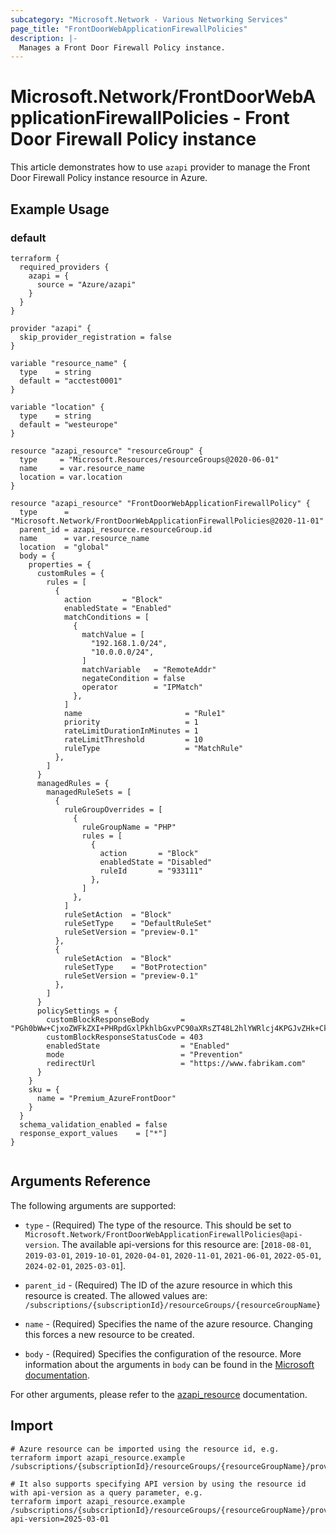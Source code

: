 ```yaml
---
subcategory: "Microsoft.Network - Various Networking Services"
page_title: "FrontDoorWebApplicationFirewallPolicies"
description: |-
  Manages a Front Door Firewall Policy instance.
---
```


# Microsoft.Network/FrontDoorWebApplicationFirewallPolicies - Front Door Firewall Policy instance

This article demonstrates how to use `azapi` provider to manage the Front Door Firewall Policy instance resource in Azure.

## Example Usage

### default

```hcl
terraform {
  required_providers {
    azapi = {
      source = "Azure/azapi"
    }
  }
}

provider "azapi" {
  skip_provider_registration = false
}

variable "resource_name" {
  type    = string
  default = "acctest0001"
}

variable "location" {
  type    = string
  default = "westeurope"
}

resource "azapi_resource" "resourceGroup" {
  type     = "Microsoft.Resources/resourceGroups@2020-06-01"
  name     = var.resource_name
  location = var.location
}

resource "azapi_resource" "FrontDoorWebApplicationFirewallPolicy" {
  type      = "Microsoft.Network/FrontDoorWebApplicationFirewallPolicies@2020-11-01"
  parent_id = azapi_resource.resourceGroup.id
  name      = var.resource_name
  location  = "global"
  body = {
    properties = {
      customRules = {
        rules = [
          {
            action       = "Block"
            enabledState = "Enabled"
            matchConditions = [
              {
                matchValue = [
                  "192.168.1.0/24",
                  "10.0.0.0/24",
                ]
                matchVariable   = "RemoteAddr"
                negateCondition = false
                operator        = "IPMatch"
              },
            ]
            name                       = "Rule1"
            priority                   = 1
            rateLimitDurationInMinutes = 1
            rateLimitThreshold         = 10
            ruleType                   = "MatchRule"
          },
        ]
      }
      managedRules = {
        managedRuleSets = [
          {
            ruleGroupOverrides = [
              {
                ruleGroupName = "PHP"
                rules = [
                  {
                    action       = "Block"
                    enabledState = "Disabled"
                    ruleId       = "933111"
                  },
                ]
              },
            ]
            ruleSetAction  = "Block"
            ruleSetType    = "DefaultRuleSet"
            ruleSetVersion = "preview-0.1"
          },
          {
            ruleSetAction  = "Block"
            ruleSetType    = "BotProtection"
            ruleSetVersion = "preview-0.1"
          },
        ]
      }
      policySettings = {
        customBlockResponseBody       = "PGh0bWw+CjxoZWFkZXI+PHRpdGxlPkhlbGxvPC90aXRsZT48L2hlYWRlcj4KPGJvZHk+CkhlbGxvIHdvcmxkCjwvYm9keT4KPC9odG1sPg=="
        customBlockResponseStatusCode = 403
        enabledState                  = "Enabled"
        mode                          = "Prevention"
        redirectUrl                   = "https://www.fabrikam.com"
      }
    }
    sku = {
      name = "Premium_AzureFrontDoor"
    }
  }
  schema_validation_enabled = false
  response_export_values    = ["*"]
}


```



## Arguments Reference

The following arguments are supported:

* `type` - (Required) The type of the resource. This should be set to `Microsoft.Network/FrontDoorWebApplicationFirewallPolicies@api-version`. The available api-versions for this resource are: [`2018-08-01`, `2019-03-01`, `2019-10-01`, `2020-04-01`, `2020-11-01`, `2021-06-01`, `2022-05-01`, `2024-02-01`, `2025-03-01`].

* `parent_id` - (Required) The ID of the azure resource in which this resource is created. The allowed values are:  
  `/subscriptions/{subscriptionId}/resourceGroups/{resourceGroupName}`

* `name` - (Required) Specifies the name of the azure resource. Changing this forces a new resource to be created.

* `body` - (Required) Specifies the configuration of the resource. More information about the arguments in `body` can be found in the [Microsoft documentation](https://learn.microsoft.com/en-us/azure/templates/Microsoft.Network/FrontDoorWebApplicationFirewallPolicies?pivots=deployment-language-terraform).

For other arguments, please refer to the [azapi_resource](https://registry.terraform.io/providers/Azure/azapi/latest/docs/resources/resource) documentation.

## Import

 ```shell
 # Azure resource can be imported using the resource id, e.g.
 terraform import azapi_resource.example /subscriptions/{subscriptionId}/resourceGroups/{resourceGroupName}/providers/Microsoft.Network/FrontDoorWebApplicationFirewallPolicies/{resourceName}
 
 # It also supports specifying API version by using the resource id with api-version as a query parameter, e.g.
 terraform import azapi_resource.example /subscriptions/{subscriptionId}/resourceGroups/{resourceGroupName}/providers/Microsoft.Network/FrontDoorWebApplicationFirewallPolicies/{resourceName}?api-version=2025-03-01
 ```
